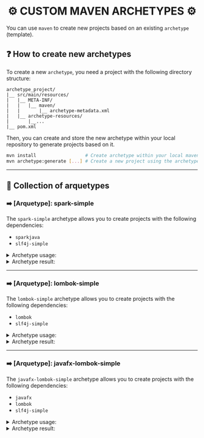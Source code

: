 <h1 align=center>⚙️ CUSTOM MAVEN ARCHETYPES ⚙️</h1>

You can use `maven` to create new projects based on an existing `archetype` (template).

## ❓ How to create new archetypes

To create a new `archetype`, you need a project with the following directory structure:
```
archetype_project/
|__ src/main/resources/
|   |__ META-INF/
|   |   |__ maven/
|   |       |__ archetype-metadata.xml
|   |__ archetype-resources/
|       |__...
|__ pom.xml
```

Then, you can create and store the new archetype within your local repository to generate projects based on it.
```sh
mvn install                  # Create archetype within your local maven repository
mvn archetype:generate [...] # Create a new project using the archetype
```

---


## 📑 Collection of arquetypes

### ➡️ [Arquetype]: spark-simple

The `spark-simple` archetype allows you to create projects with the following dependencies:
- `sparkjava`
- `slf4j-simple`

<details>
<summary>Archetype usage:</summary>

```bash
mvn archetype:generate \
-DarchetypeGroupId=org.kyrex.archetypes \
-DarchetypeArtifactId=spark-simple \
-DarchetypeVersion=1.0.0-SNAPSHOT \
-DgroupId=my.group.id \
-DartifactId=my-new-artifact \
-Dversion=my-version \
-Dpackage=my.package
# -Dversion is optional (default value: 0.0.1-SNAPSHOT)
# -Dpackage is optional (default value: my.group.id)
```

</details>

<details>
<summary>Archetype result:</summary>

```
my-new-artifact/
|__ src/main/
|   |__ java/my/package/
|   |   |__ SparkTest.java
|   |__ resources/
|       |__ simplelogger.properties
|__ .gitignore
|__ .editorconfig
|__ pom.xml
```

</details>

---

### ➡️ [Arquetype]: lombok-simple

The `lombok-simple` archetype allows you to create projects with the following dependencies:
- `lombok`
- `slf4j-simple`

<details>
<summary>Archetype usage:</summary>

```bash
mvn archetype:generate \
-DarchetypeGroupId=org.kyrex.archetypes \
-DarchetypeArtifactId=lombok-simple \
-DarchetypeVersion=1.0.0-SNAPSHOT \
-DgroupId=my.group.id \
-DartifactId=my-new-artifact \
-Dversion=my-version \
-Dpackage=my.package
# -Dversion is optional (default value: 0.0.1-SNAPSHOT)
# -Dpackage is optional (default value: my.group.id)
```

</details>

<details>
<summary>Archetype result:</summary>

```
my-new-artifact/
|__ src/main/
|   |__ java/my/package/
|   |   |__ LombokTest.java
|   |__ resources/
|       |__ simplelogger.properties
|__ .gitignore
|__ .editorconfig
|__ pom.xml
```

</details>

---

### ➡️ [Arquetype]: javafx-lombok-simple

The `javafx-lombok-simple` archetype allows you to create projects with the following dependencies:
- `javafx`
- `lombok`
- `slf4j-simple`

<details>
<summary>Archetype usage:</summary>

```bash
mvn archetype:generate \
-DarchetypeGroupId=org.kyrex.archetypes \
-DarchetypeArtifactId=javafx-lombok-simple \
-DarchetypeVersion=1.0.0-SNAPSHOT \
-DgroupId=my.group.id \
-DartifactId=my-new-artifact \
-Dversion=my-version \
-Dpackage=my.package
# -Dversion is optional (default value: 0.0.1-SNAPSHOT)
# -Dpackage is optional (default value: my.group.id)
```

</details>

<details>
<summary>Archetype result:</summary>

```
my-new-artifact/
|__ src/main/
|   |__ java/my/package/
|   |   |__ JavaFXTest.java
|   |__ resources/
|       |__ fxml/
|       |   |__ javafx_test.fxml
|       |__ simplelogger.properties
|__ .gitignore
|__ .editorconfig
|__ pom.xml
```

</details>
